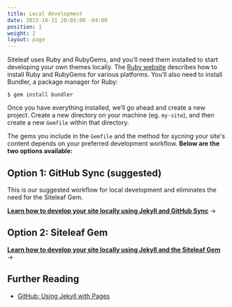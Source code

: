 ```yaml
---
title: Local development
date: 2015-10-31 20:03:00 -04:00
position: 1
weight: 2
layout: page
---
```


Siteleaf uses Ruby and RubyGems, and you’ll need them installed to start developing your own themes locally. The [Ruby website](https://www.ruby-lang.org/en/documentation/installation/) describes how to install Ruby and RubyGems for various platforms. You’ll also need to install Bundler, a package manager for Ruby:

```
$ gem install bundler
```

Once you have everything installed, we’ll go ahead and create a new project. Create a new directory on your machine (eg. `my-site`), and then create a new `Gemfile` within that directory.

The gems you include in the `Gemfile` and the method for sycning your site's content depends on your preferred development workflow. **Below are the two options available:**

## Option 1: GitHub Sync (suggested)

This is our suggested workflow for local development and eliminates the need for the Siteleaf Gem.

**[Learn how to develop your site locally using Jekyll and GitHub Sync](/theme-development/github-sync/)** &rarr;

## Option 2: Siteleaf Gem

**[Learn how to develop your site locally using Jekyll and the Siteleaf Gem](/theme-development/gem/)** &rarr;

## Further Reading

- [GitHub: Using Jekyll with Pages](https://help.github.com/articles/using-jekyll-with-pages/)